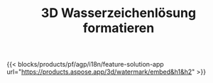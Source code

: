 ﻿---
title: 3D Wasserzeichenlösung formatieren 
weight: 7730
url: /de/watermark
limit: 
description: Blindes Wasserzeichen zum Dokument 3D hinzufügen, um Ihr geistiges Eigentum zu schützen.
---
{{< blocks/products/pf/agp/i18n/feature-solution-app url="https://products.aspose.app/3d/watermark/embed&h1&h2" >}} 
